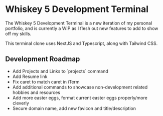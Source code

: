 # Whiskey 5 Development Terminal

The Whiskey 5 Development Terminal is a new iteration of my personal portfolio, and is currently a WIP as I flesh out new features to add to show off my skills. 

This terminal clone uses NextJS and Typescript, along with Tailwind CSS.

## Development Roadmap
<ul>
  <li>Add Projects and Links to `projects` command</li>
  <li>Add Resume link</li>
  <li>Fix caret to match caret in iTerm</li>
  <li>Add additional commands to showcase non-development related hobbies and resources</li>
  <li>Add more easter eggs, format current easter eggs properly/more cleverly</li>
  <li>Secure domain name, add new favicon and title/description</li>
</ul>
